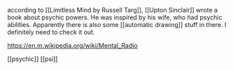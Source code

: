 according to [[Limitless Mind by Russell Targ]], [[Upton Sinclair]] wrote a book about psychic powers. He was inspired by his wife, who had psychic abilities. Apparently there is also some [[automatic drawing]] stuff in there. I definitely need to check it out. 

https://en.m.wikipedia.org/wiki/Mental_Radio

[[psychic]] [[psi]] 